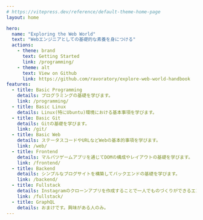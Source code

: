 ```yaml
---
# https://vitepress.dev/reference/default-theme-home-page
layout: home

hero:
  name: "Exploring the Web World"
  text: "Webエンジニアとしての基礎的な素養を身につける"
  actions:
    - thene: brand
      text: Getting Started
      link: /programming/
    - theme: alt
      text: View on Github
      link: https://github.com/ravoratory/explore-web-world-handbook
features:
  - title: Basic Programming
    details: プログラミングの基礎を学びます。
    link: /programming/
  - title: Basic Linux
    details: Linux(特にUbuntu)環境における基本事項を学びます。
  - title: Basic Git
    details: Gitの基礎を学びます。
    link: /git/
  - title: Basic Web
    details: ステータスコードやURLなどWebの基本的事項を学びます。
    link: /web/
  - title: Frontend
    details: マルバツゲームアプリを通じてDOMの構成やレイアウトの基礎を学びます。
    link: /frontend/
  - title: Backend
    details: シンプルなブログサイトを構築してバックエンドの基礎を学びます。
    link: /backend/
  - title: Fullstack
    details: Instagramのクローンアプリを作成することで一人でものづくりができるエンジニアを目指します。
    link: /fullstack/
  - title: GraphQL
    details: おまけです。興味がある人のみ。
---
```


